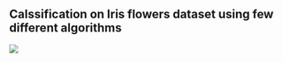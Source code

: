 ## Calssification on Iris flowers dataset using few different algorithms
![](https://s3.amazonaws.com/assets.datacamp.com/blog_assets/Machine+Learning+R/iris-machinelearning.png)
